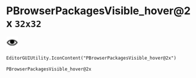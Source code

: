 # PBrowserPackagesVisible_hover@2x `32x32`
<img src="/img/PBrowserPackagesVisible_hover.png" width=32 height=32>

``` CSharp
EditorGUIUtility.IconContent("PBrowserPackagesVisible_hover@2x")
```
```
PBrowserPackagesVisible_hover@2x
```

